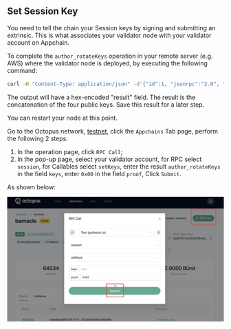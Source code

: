 ## Set Session Key

You need to tell the chain your Session keys by signing and submitting an extrinsic. This is what associates your validator node with your validator account on Appchain.

To complete the `author_rotateKeys` operation in your remote server (e.g. AWS) where the validator node is deployed, by executing the following command:

```bash
curl -H "Content-Type: application/json" -d'{"id":1, "jsonrpc":"2.0", "method": "author_rotateKeys", "params":[]}' http:// localhost:9933
```

The output will have a hex-encoded "result" field. The result is the concatenation of the four public keys. Save this result for a later step.

You can restart your node at this point.

Go to the Octopus network, [testnet](https://testnet.oct.network/), click the `Appchains` Tab page, perform the following 2 steps:

1. In the operation page, click `RPC Call`;
2. In the pop-up page, select your validator account, for RPC select `session`, for Callables select `setKeys`, enter the result `author_rotateKeys` in the field `keys`, enter `0x00` in the field `proof`, Click `Submit`.

As shown below:

![set session key](../../validator/set_session_key.jpg)
